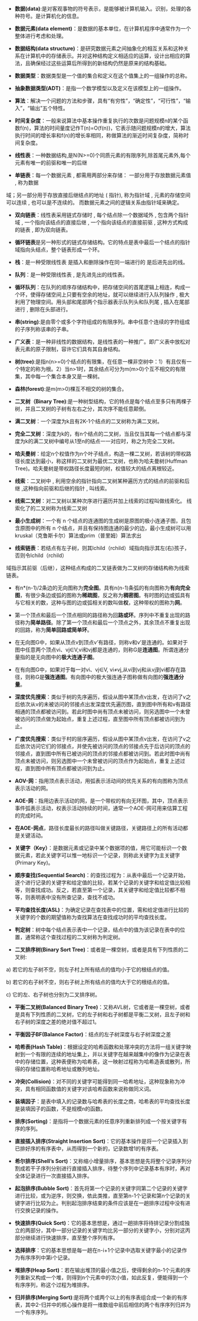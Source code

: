 -  **数据(data)**:是对客观事物的符号表示，是能够被计算机输入。识别，处理的各种符号。是计算机化的信息。 

-  **数据元素(data element)**：是数据的基本单位，在计算机程序中通常作为一个整体进行考虑和处理。 

-  **数据结构(data structure)**：是研究数据元素之间抽象化的相互关系和这种关系在计算机中的存储表示。并对这种结构定义相适应的运算，设计出相应的算法，且确保经过这些运算后所得到的新结构仍然是原来的结构基础。 

-  **数据类型**：数据类型是一个值的集合和定义在这个值集上的一组操作的总称。 

-  **抽象数据类型(ADT)**：是指一个数学模型以及定义在该模型上的一组操作。 

-  **算法**：解决一个问题的方法和步骤，具有“有穷性”，“确定性”，“可行性”，“输入”，“输出”五个特性。 

-  **时间复杂度**：一般来说算法中基本操作重复执行的次数是问题规模n的某个函数f(n)，算法的时间量度记作T(n)=O(f(n))，它表示随问题规模n的增大，算法执行时间的增长率和f(n)的增长率相同，称做算法的渐近时间复杂度，简称时间复杂度。 

-  **线性表**：一种数据结构,是N(N>=0)个同质元素的有限序列,除首尾元素外,每个元素有唯一的前驱和唯一的后继 

-  **单链表**：每一个数据元素 , 都需用两部分来存储： 一部分用于存放数据元素值 , 称为数据 

域；另一部分用于存放直接后继结点的地址 ( 指针), 称为指针域 , 元素的存储空间可以连续 , 也可以是不连续的。 而数据元素之间的逻辑关系由指针域来确定。

-  **双向链表**：线性表采用链式存储时 , 每个结点除一个数据域外 , 包含两个指针域 , 一个指向该结点的直接后继 , 一个指向该结点的直接前驱 , 这种方式构成的链表 , 即为双向链表。 

-  **循环链表**是另一种形式的链式存储结构。它的特点是表中最后一个结点的指针域指向头结点，整个链表形成一个环。 

-  **栈**：是一种受限线性表  是插入和删除操作在同一端进行的 是后进先出的线。 

-  **队列**：是一种受限线性表 , 是先进先出的线性表。 

-  **循环队列**：在队列的顺序存储结构中，把存储空间的首尾逻辑上相连，构成一个环，使得存储空间上只要有空余的地址，就可以继续进行入队列操作 , 极大利用了物理空间。用头部和尾部两个指示器表示队列头和队列尾 , 插入在尾部进行 , 删除在头部进行。 

-  **串(string)**:是由零个或多个字符组成的有限序列。串中任意个连续的字符组成的子序列称该串的子串。 

-  **广义表**：是一种非线性的数据结构，是线性表的一种推广。即广义表中放松对表元素的原子限制，容许它们具有其自身结构。 

-  **树(tree)**:是指n(n>=0)个结点的有限集，在任意一棵非空树中：1）有且仅有一个特定的称为根。2）当n>1时，其余结点可分为m(m>0)个互不相交的有限集，其中每一个集合本身又是一棵树。 

-  **森林(forest)**:是m(m>0)棵互不相交的树的集合。 

-  **二叉树（Binary Tree)**:是一种树型结构，它的特点是每个结点至多只有两棵子树，并且二叉树的子树有左右之分，其次序不能任意颠倒。 

-  **满二叉树**：一个深度为k且有2K-1个结点的二叉树称为满二叉树。 

-  **完全二叉树**：深度为k的，有n个结点的二叉树，当且仅当其每一个结点都与深度为k的满二叉树中编号从1至n的结点一一对应时，称之为完全二叉树。 

-  **哈夫曼树**：给定n个权值作为n个叶子结点，构造一棵二叉树，若该树的带权路径长度达到最小，称这样的二叉树为最优二叉树，也称为哈夫曼树(Huffman Tree)。哈夫曼树是带权路径长度最短的树，权值较大的结点离根较近。 

-  **线索**：二叉树中 , 利用空余的指针指向二叉树某种遍历方式的结点的前驱和后继 ,这种指向前驱和后继的指针 , 叫线索。 

-  **线索二叉树**：对二叉树以某种次序进行遍历并加上线索的过程叫做线索化。 线索化了的二叉树称为线索二叉树 

-  **最小生成树**：一个有 n 个结点的连通图的生成树是原图的极小连通子图，且包含原图中的所有 n 个结点，并且有保持图连通的最少的边，最小生成树可以用kruskal（克鲁斯卡尔）算法或prim（普里姆）算法求出 

-  **线索链表**：若结点有左子树，则其lchild（rchild）域指向指示其左(右)孩子，否则令lchild（rchild） 

域指示其前驱（后继），这种结点构成的二叉链表做为二叉树的存储结构称为线索链表。

-  有n*(n-1)/2条边的无向图称为**完全图**。具有n(n-1)条弧的有向图称为**有向完全图**，有很少条边或弧的图称为**稀疏图**，反之称为**稠密图**。有时图的边或弧具有与它相关的数，这种与图的边或弧相关的数叫做**权**，这种带权的图称为**网**。 

-  第一个顶点和最后一个顶点相同的路径称为回**路或环**。序列中不重复出现的路径称为**简单路径**。除了第一个顶点和最后一个顶点之外，其余顶点不重复出现的回路，称为**简单回路或简单环**。 

-  在无向图G中，如果从顶点v到顶点v’有路径，则称v和v’是连通的。如果对于图中任意两个顶点vi、vj∈V,vi和vj都是连通的，则称G是**连通图**。所谓连通分量指的是无向图中的**极大连通子图**。 

-  在有向图G中，如果对于每一对vi、vj∈V, vi≠vj,从vi到vj和从vj到vi都存在路径，则称G是**强连通图**。有向图中的极大强连通子图称做有向图的**强连通分量**。 

-  **深度优先搜索**：类似于树的先序遍历，假设从图中某顶点v出发，在访问了v之后依次从v的未被访问的邻接点出发深度优先遍历图，直到图中所有和v有路径相通的顶点都被访问到。若此时图中尚有顶点未被访问，则另选图中一个未曾被访问的顶点做为起始点，重复上述过程，直至图中所有顶点都被访问到为止。 

-  **广度优先搜索**：类似于村的层序遍历，假设从图中某顶点v出发，在访问了v之后依次访问它们的邻接点，并使先被访问的顶点的邻接点先于后访问的顶点的邻接点，直到图中所有已被访问的顶点的邻接点都被访问到。若此时图中尚有顶点未被访问，则另选图中一个未曾被访问的顶点作为起始点，重复上述过程，直到图中所有顶点都被访问到为止。 

-  **AOV-网**：指用顶点表示活动，用弧表示活动间的优先关系的有向图称为顶点表示活动的网。 

-  **AOE-网**：指用边表示活动的网，是一个带权的有向无环图，其中，顶点表示事件弧表示活动，权表示活动持续的时间，通常一个AOE-网可用来估算工程的完成时间。 

-  **在AOE-网点**，路径长度最长的路径叫做关键路径，关键路径上的所有活动都是关键活动。 

-  **关键字（Key）**：是数据元素或记录中某个数据项的值，用它可能标识一个数据元素，若此关键字可以惟一地标识一个记录，则称此关键字为主关键字(Primary Key)。 

-  **顺序查找(Sequential Search)**：的查找过程为：从表中最后一个记录开始，逐个进行记录的关键字和给定值的比较，若某个记录的关键字和给定值比较相等，则查找成功。反之，若直至第一个记录，其关键字和给定值比较都不相等，则表明表中没有所查记录，查找不成功。 

-  **平均查找长度(ASL)**：为确定记录在查找表中的位置，需和给定值进行比较的关键字的个数的期望值称为查找算法在查找成功时的平均查找长度。 

-  **判定树**：树中每个结点表示表中一个记录，结点中的值为该记录在表中的位置，通常称这个查找过程的二叉树称为判定树。 

-  **二叉排序树(Binary Sort Tree)**：或者是一棵空树，或者是具有下列性质的二叉树: 



a) 若它的左子树不空，则左子村上所有结点的值均小于它的根结点的值。



b) 若它的右子树不空，则右子树上所有结点的值均大于它的根结点的值。



c) 它的左、右子树也分别为二叉排序树。



-  **平衡二叉树(Balanced Binary Tree)**：又称AVL树，它或者是一棵空树，或者是具有下列性质的二叉树，它的左子树和右子树都是平衡二叉树，且左子树和右子树的深度之差的绝对值不超过1。 

-  **平衡因子BF(Balance Factor)**：结点的左子树深度与右子树深度之差 

-  **哈希表(Hash Table)**：根据设定的哈希函数和处理冲突的方法将一组关键字映射到一个有限的连续的地址集上，并以关键字在越来越集中的像作为记录在表中的存储位置，这种表便称为哈希表，这一映射过程称为哈希造表或散列，所得的存储位置称哈希地址或散列地址。 

-  **冲突(Collision)**：对不同的关键字可能得到同一哈希地址，这种现象称为冲突，具有相同函数值的关键字对该哈希函数来说称做同义词。 

-  **装填因子**：是表中填入的记录数与哈希表的长度之商，哈希表的平均查找长度是装填因子的函数，不是规模n的函数。 

-  **排序(Sorting)**：是指将一个数据元素的任意序列重新排列成一个按关键字有序的序列。 

-  **直接插入排序(Straight Insertion Sort)**：它的基本操作是将一个记录插入到已排好序的有序表中，从而得到一个新的，记录数增1的有序表。 

-  **希尔排序(Shell’s Sort)**：又称缩小增量排序，基本思想是先将整个记录序列分割成若干子序列分别进行直接插入排序，待整个序列中记录基本有序时，再对全体记录进行一次直接插入排序。 

-  **起泡排序(Bubble Sort)**：首先将第一个记录的关键字同第二个记录的关键字进行比较，或为逆序，则交换，依此类推，直至第n-1个记录和第n个记录的关键字进行比较为止。判别起泡排序结束的条件应该是在一趟排序过程中没有进行交换记录的操作。 

-  **快速排序(Quick Sort)**：它的基本思想是，通过一趟排序将待排记录分割成独立的两部分，其中一部分记录的关键字均比另一部分的关键字小，分别对这丙部分继续进行快速排序，直至整个序列有序。 

-  **选择排序**：它的基本思想是每一趟在n-i+1个记录中选取关键字最小的记录作为有序序列中第i个记录。 

-  **堆排序(Heap Sort)**：若在输出堆顶的最小值之后，使得剩余的n-1个元素的序列重新又构成一个堆，则得到n个元素中的次小值，如此反复，便能得到一个有序序列，称这个过程为堆排序。 

-  **归并排序(Merging Sort)**:是将两个或两个以上的有序表组合成一个新的有序表，其中2-归并中的核心操作是将一维数组中前后相信的两个有序序列归并为一个有序序列。 